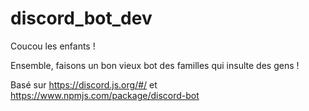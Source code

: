 # discord_bot_dev

Coucou les enfants !

Ensemble, faisons un bon vieux bot des familles qui insulte des gens !

Basé sur https://discord.js.org/#/ et https://www.npmjs.com/package/discord-bot
